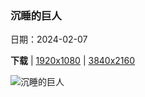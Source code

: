 ### 沉睡的巨人

日期：2024-02-07

**下载**  |  [1920x1080](https://cn.bing.com/th?id=OHR.MtHoodOregon_ZH-CN6068357532_1920x1080.jpg)  |  [3840x2160](https://cn.bing.com/th?id=OHR.MtHoodOregon_ZH-CN6068357532_UHD.jpg)

![沉睡的巨人](https://cn.bing.com/th?id=OHR.MtHoodOregon_ZH-CN6068357532_1920x1080.jpg "胡德山，俄勒冈州，美国 (© Inigo Cia/Getty Images)")

